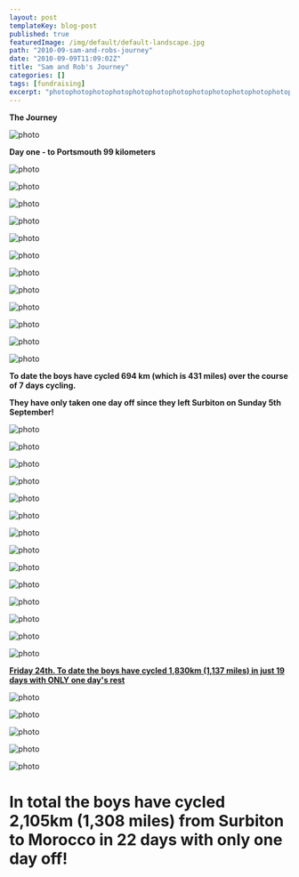 ```yaml
---
layout: post
templateKey: blog-post
published: true
featuredImage: /img/default/default-landscape.jpg
path: "2010-09-sam-and-robs-journey"
date: "2010-09-09T11:09:02Z"
title: "Sam and Rob's Journey"
categories: []
tags: [fundraising]
excerpt: "photophotophotophotophotophotophotophotophotophotophotophotophotophotophotophotophotophotophotophot..."
---
```


**The Journey**

![photo](https://www.landirani.org/image_library/news/full_size/4ca1f6da108dejourney.jpg)

**Day one - to Portsmouth 99 kilometers**

![photo](https://www.landirani.org/image_library/news/full_size/4c88d92da9bec1_portsmouth.jpg)

![photo](https://www.landirani.org/image_library/news/full_size/4ca1f88326885to_portsmouth.jpg)

![photo](https://www.landirani.org/image_library/news/full_size/4c88d959cbeb5night_ferry.jpg)

![photo](https://www.landirani.org/image_library/news/full_size/4c88d938ace9f2_vitre.jpg)

![photo](https://www.landirani.org/image_library/news/full_size/4ca1f875e3b06san_malo_to_vitre.jpg)

![photo](https://www.landirani.org/image_library/news/full_size/4c88d9456dba43_ancenis.jpg)

![photo](https://www.landirani.org/image_library/news/full_size/4c88d94e7ca364_st_cecile.jpg)

![photo](https://www.landirani.org/image_library/news/full_size/4c89f1e9cdbe35.chatelaillion.jpg)

![photo](https://www.landirani.org/image_library/news/full_size/4c8decc1de9c26_royan.jpg)

![photo](https://www.landirani.org/image_library/news/full_size/4c8dedf0411fb7_rest.jpg)

![photo](https://www.landirani.org/image_library/news/full_size/4c8dee0156f758_ares.jpg)

![photo](https://www.landirani.org/image_library/news/full_size/4ca1f84043565ares_to_mimizan.jpg)

**To date the boys have cycled 694 km (which is 431 miles) over the course of 7 days cycling.**

**They have only taken one day off since they left Surbiton on Sunday 5th September!**

![photo](https://www.landirani.org/image_library/news/full_size/4c90772a4a2bd9_mimizan-1.jpg)

![photo](https://www.landirani.org/image_library/news/full_size/4c907731dade110_bayonne.jpg)

![photo](https://www.landirani.org/image_library/news/full_size/4c91fb806d02511_sunbilla.jpg)

![photo](https://www.landirani.org/image_library/news/full_size/4ca1f8577f812from_sunbilla.jpg)

![photo](https://www.landirani.org/image_library/news/full_size/4c974e5b7e94912_olite.jpg)

![photo](https://www.landirani.org/image_library/news/full_size/4c974e6981bc313_%C3%93lvega.jpg)

![photo](https://www.landirani.org/image_library/news/full_size/4c974e7685ec914_alpanseque.jpg)

![photo](https://www.landirani.org/image_library/news/full_size/4c974e88d38ca15_guadalajara.jpg)

![photo](https://www.landirani.org/image_library/news/full_size/4ca1f89091520towards_aranjuez.jpg)

![photo](https://www.landirani.org/image_library/news/full_size/4c9c4d208245116__aranjuez.jpg)

![photo](https://www.landirani.org/image_library/news/full_size/4c9c4d2aad99317_ciudad_real.jpg)

![photo](https://www.landirani.org/image_library/news/full_size/4ca1f84b31016cuidad_real.jpg)

![photo](https://www.landirani.org/image_library/news/full_size/4c9c4d3f38b3a18_fuencaliente.jpg)

![photo](https://www.landirani.org/image_library/news/full_size/4c9c4d47a642519_montilla.jpg)

**<span style="text-decoration: underline;">Friday 24th. To date the boys have cycled 1,830km (1,137 miles) in just 19 days with ONLY one day's rest</span>**

![photo](https://www.landirani.org/image_library/news/full_size/4ca0d4c61aca220_teba.jpg)

![photo](https://www.landirani.org/image_library/news/full_size/4ca0f3b5f3cc121_gauc%C3%ADn.jpg)

![photo](https://www.landirani.org/image_library/news/full_size/4ca1f867caf6dnear_gaucin.jpg)

![photo](https://www.landirani.org/image_library/news/full_size/4ca1ad4c2c3c622_morocco.jpg)

![photo](https://www.landirani.orghttps://www.landirani.org/image_library/news/full_size/4ca1fb7a9ca64morocco.jpg)

# In total the boys have cycled 2,105km (1,308 miles) from Surbiton to Morocco in 22 days with only one day off!
